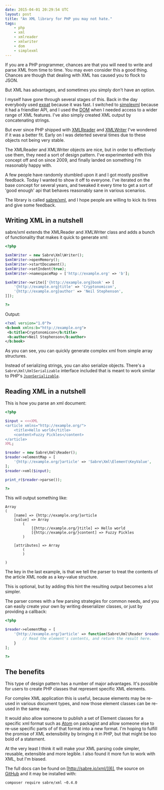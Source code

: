 ```yaml
---
date: 2015-04-01 20:29:54 UTC
layout: post
title: "An XML library for PHP you may not hate."
tags:
    - php
    - xml
    - xmlreader
    - xmlwriter
    - dom
    - simplexml
---
```


If you are a PHP programmer, chances are that you will need to write and parse
XML from time to time. You may even consider this a good thing. Chances are
though that dealing with XML has caused you to flock to JSON.

But XML has advantages, and sometimes you simply don't have an option.

I myself have gone through several stages of this. Back in the day everybody
used [expat][1] because it was fast. I switched to [simplexml][2] because it
had a friendlier API, and I used the [DOM][3] when I needed access to a wider
range of XML features. I've also simply created XML output by concatenating
strings.

But ever since PHP shipped with [XMLReader][4] and [XMLWriter][5] I've
wondered if it was a better fit. Early on I was deterted several times due to
these objects not being very stable.

The XMLReader and XMLWriter objects are nice, but in order to effectively use
them, they need a sort of design pattern. I've experimented with this concept
off and on since 2009, and finally landed on something I'm reasonably happy
with. 

A few people have randomly stumbled upon it and I got mostly positive feedback.
Today I wanted to show it off to everyone. I've iterated on the base
concept for several years, and tweaked it every time to get a sort of 'good
enough' api that behaves reasonably sane in various scenarios.

The library is called [sabre/xml][6], and I hope people are willing to kick
its tires and give some feedback.

Writing XML in a nutshell
-------------------------

sabre/xml extends the XMLReader and XMLWriter class and adds a bunch of
functionality that makes it quick to generate xml:

```php
<?php

$xmlWriter = new Sabre\Xml\Writer();
$xmlWriter->openMemory();
$xmlWriter->startDocument();
$xmlWriter->setIndent(true);
$xmlWriter->namespaceMap = ['http://example.org' => 'b'];

$xmlWriter->write(['{http://example.org}book' => [
    '{http://example.org}title' => 'Cryptonomicon',
    '{http://example.org}author' => 'Neil Stephenson',
]]);

?>
```

Output:

```xml
<?xml version="1.0"?>
<b:book xmlns:b="http://example.org">
 <b:title>Cryptonomicon</b:title>
 <b:author>Neil Stephenson</b:author>
</b:book>
```

As you can see, you can quickly generate complex xml from simple array
structures.

Instead of serializing strings, you can also serialize objects. There's a
`Sabre\Xml\XmlSerializable` interface included that is meant to work similar
to PHP's [`JsonSerializable`][7].


Reading XML in a nutshell
-------------------------

This is how you parse an xml document:

```php
<?php

$input = <<<XML
<article xmlns="http://example.org/">
    <title>Hello world</title>
    <content>Fuzzy Pickles</content>
</article>
XML;

$reader = new Sabre\Xml\Reader();
$reader->elementMap = [
    '{http://example.org/}article' => 'Sabre\Xml\Element\KeyValue',
];
$reader->xml($input);

print_r($reader->parse());

?>
```

This will output something like:

```
Array
(
    [name] => {http://example.org/}article
    [value] => Array
        (
            [{http://example.org/}title] => Hello world
            [{http://example.org/}content] => Fuzzy Pickles
        )

    [attributes] => Array
        (
        )

)
```

The key in the last example, is that we tell the parser to treat the contents
of the article XML node as a key-value structure.

This is optional, but by adding this hint the resulting output becomes a lot
simpler.

The parser comes with a few parsing strategies for common needs, and you can
easily create your own by writing deserializer classes, or just by providing a
callback:

```php
<?php

$reader->elementMap = [
    '{http://example.org/}article' => function(Sabre\Xml\Reader $reader) {
        // Read the element's contents, and return the result here.
    }
];

?>
```

The benefits
------------

This type of design pattern has a number of major advantages. It's possible
for users to create PHP classes that represent specific XML elements.

For complex XML application this is useful, because elements may be re-used
in various document types, and now those element classes can be re-used in
the same way.

It would also allow someone to publish a set of Element classes for a specific
xml format such as [Atom][8] on packagist and allow someone else to re-use
specific parts of of that format into a new format. I'm hoping to fulfill the
promise of XML extensibility by bringing it in PHP, but that might be too bold
of a statement. 

At the very least I think it will make your XML parsing code simpler, reusable,
extensible and more legible. I also found it more fun to work with XML, but
I'm biased.

The full docs can be found on [http://sabre.io/xml/][6], the source on
[GitHub][9] and it may be installed with:

    composer require sabre/xml ~0.4.0

[1]: http://php.net/manual/en/book.xml.php
[2]: http://php.net/manual/en/book.simplexml.php
[3]: http://php.net/manual/en/book.dom.php
[4]: http://php.net/manual/en/book.xmlreader.php
[5]: http://php.net/manual/en/book.xmlwriter.php
[6]: http://sabre.io/xml/ "sabre/xml homepage"
[7]: http://php.net/manual/en/class.jsonserializable.php "JsonSerializable"
[8]: https://tools.ietf.org/html/rfc4287  
[9]: https://github.com/fruux/sabre-xml/
